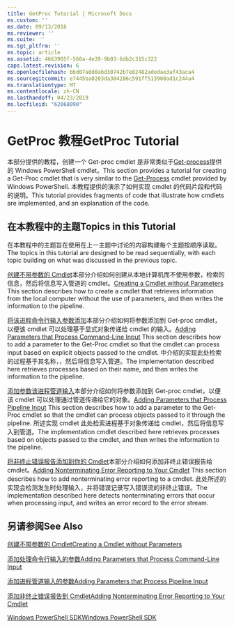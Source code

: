 ```yaml
---
title: GetProc Tutorial | Microsoft Docs
ms.custom: ''
ms.date: 09/13/2016
ms.reviewer: ''
ms.suite: ''
ms.tgt_pltfrm: ''
ms.topic: article
ms.assetid: 4663905f-560a-4e39-9b03-6db2c315c322
caps.latest.revision: 6
ms.openlocfilehash: bbd07a0d0abd30742b7e02482adedae3af43aca4
ms.sourcegitcommit: e7445ba8203da304286c591ff513900ad1c244a4
ms.translationtype: MT
ms.contentlocale: zh-CN
ms.lasthandoff: 04/23/2019
ms.locfileid: "62068090"
---
```

# <a name="getproc-tutorial"></a><span data-ttu-id="c0469-102">GetProc 教程</span><span class="sxs-lookup"><span data-stu-id="c0469-102">GetProc Tutorial</span></span>

<span data-ttu-id="c0469-103">本部分提供的教程，创建一个 Get-proc cmdlet 是非常类似于[Get-process](/powershell/module/Microsoft.PowerShell.Management/Get-Process)提供的 Windows PowerShell cmdlet。</span><span class="sxs-lookup"><span data-stu-id="c0469-103">This section provides a tutorial for creating a Get-Proc cmdlet that is very similar to the [Get-Process](/powershell/module/Microsoft.PowerShell.Management/Get-Process) cmdlet provided by Windows PowerShell.</span></span> <span data-ttu-id="c0469-104">本教程提供的演示了如何实现 cmdlet 的代码片段和代码的说明。</span><span class="sxs-lookup"><span data-stu-id="c0469-104">This tutorial provides fragments of code that illustrate how cmdlets are implemented, and an explanation of the code.</span></span>

## <a name="topics-in-this-tutorial"></a><span data-ttu-id="c0469-105">在本教程中的主题</span><span class="sxs-lookup"><span data-stu-id="c0469-105">Topics in this Tutorial</span></span>

<span data-ttu-id="c0469-106">在本教程中的主题旨在使用在上一主题中讨论的内容构建每个主题按顺序读取。</span><span class="sxs-lookup"><span data-stu-id="c0469-106">The topics in this tutorial are designed to be read sequentially, with each topic building on what was discussed in the previous topic.</span></span>

<span data-ttu-id="c0469-107">[创建不带参数的 Cmdlet](./creating-a-cmdlet-without-parameters.md)本部分介绍如何创建从本地计算机而不使用参数，检索的信息，然后将信息写入管道的 cmdlet。</span><span class="sxs-lookup"><span data-stu-id="c0469-107">[Creating a Cmdlet without Parameters](./creating-a-cmdlet-without-parameters.md) This section describes how to create a cmdlet that retrieves information from the local computer without the use of parameters, and then writes the information to the pipeline.</span></span>

<span data-ttu-id="c0469-108">[将该进程命令行输入参数添加](./adding-parameters-that-process-command-line-input.md)本部分介绍如何将参数添加到 Get-proc cmdlet，以便该 cmdlet 可以处理基于显式对象传递给 cmdlet 的输入。</span><span class="sxs-lookup"><span data-stu-id="c0469-108">[Adding Parameters that Process Command-Line Input](./adding-parameters-that-process-command-line-input.md) This section describes how to add a parameter to the Get-Proc cmdlet so that the cmdlet can process input based on explicit objects passed to the cmdlet.</span></span> <span data-ttu-id="c0469-109">中介绍的实现此处检索的过程基于其名称，，然后将信息写入管道。</span><span class="sxs-lookup"><span data-stu-id="c0469-109">The implementation described here retrieves processes based on their name, and then writes the information to the pipeline.</span></span>

<span data-ttu-id="c0469-110">[添加参数该进程管道输入](./adding-parameters-that-process-pipeline-input.md)本部分介绍如何将参数添加到 Get-proc cmdlet，以便该 cmdlet 可以处理通过管道传递给它的对象。</span><span class="sxs-lookup"><span data-stu-id="c0469-110">[Adding Parameters that Process Pipeline Input](./adding-parameters-that-process-pipeline-input.md) This section describes how to add a parameter to the Get-Proc cmdlet so that the cmdlet can process objects passed to it through the pipeline.</span></span> <span data-ttu-id="c0469-111">所述实现 cmdlet 此处检索进程基于对象传递给 cmdlet，然后将信息写入到管道。</span><span class="sxs-lookup"><span data-stu-id="c0469-111">The implementation cmdlet described here retrieves processes based on objects passed to the cmdlet, and then writes the information to the pipeline.</span></span>

<span data-ttu-id="c0469-112">[将非终止错误报告添加到你的 Cmdlet](./adding-non-terminating-error-reporting-to-your-cmdlet.md)本部分介绍如何添加非终止错误报告给 cmdlet。</span><span class="sxs-lookup"><span data-stu-id="c0469-112">[Adding Nonterminating Error Reporting to Your Cmdlet](./adding-non-terminating-error-reporting-to-your-cmdlet.md) This section describes how to add nonterminating error reporting to a cmdlet.</span></span> <span data-ttu-id="c0469-113">此处所述的实现会检测发生时处理输入，并将错误记录写入错误流的非终止错误。</span><span class="sxs-lookup"><span data-stu-id="c0469-113">The implementation described here detects nonterminating errors that occur when processing input, and writes an error record to the error stream.</span></span>

## <a name="see-also"></a><span data-ttu-id="c0469-114">另请参阅</span><span class="sxs-lookup"><span data-stu-id="c0469-114">See Also</span></span>

[<span data-ttu-id="c0469-115">创建不带参数的 Cmdlet</span><span class="sxs-lookup"><span data-stu-id="c0469-115">Creating a Cmdlet without Parameters</span></span>](./creating-a-cmdlet-without-parameters.md)

[<span data-ttu-id="c0469-116">添加处理命令行输入的参数</span><span class="sxs-lookup"><span data-stu-id="c0469-116">Adding Parameters that Process Command-Line Input</span></span>](./adding-parameters-that-process-command-line-input.md)

[<span data-ttu-id="c0469-117">添加进程管道输入的参数</span><span class="sxs-lookup"><span data-stu-id="c0469-117">Adding Parameters that Process Pipeline Input</span></span>](./adding-parameters-that-process-pipeline-input.md)

[<span data-ttu-id="c0469-118">添加非终止错误报告到 Cmdlet</span><span class="sxs-lookup"><span data-stu-id="c0469-118">Adding Nonterminating Error Reporting to Your Cmdlet</span></span>](./adding-non-terminating-error-reporting-to-your-cmdlet.md)

[<span data-ttu-id="c0469-119">Windows PowerShell SDK</span><span class="sxs-lookup"><span data-stu-id="c0469-119">Windows PowerShell SDK</span></span>](../windows-powershell-reference.md)
